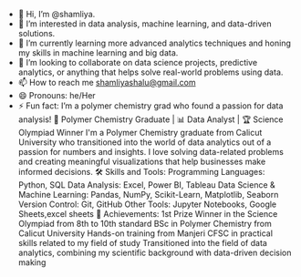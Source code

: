 - 👋 Hi, I’m @shamliya.
- 👀 I’m interested in data analysis, machine learning, and data-driven solutions.
- 🌱 I’m currently learning more advanced analytics techniques and honing my skills in machine learning and big data.
- 💞️ I’m looking to collaborate on data science projects, predictive analytics, or anything that helps solve real-world problems using data.
- 📫 How to reach me shamliyashalu@gmail.com
- 😄 Pronouns: he/Her
- ⚡ Fun fact: I’m a polymer chemistry grad who found a passion for data analysis!
🧪 Polymer Chemistry Graduate | 📊 Data Analyst | 🏆 Science Olympiad Winner
I'm a Polymer Chemistry graduate from Calicut University who transitioned into the world of data analytics out of a passion for numbers and insights. I love solving data-related problems and creating meaningful visualizations that help businesses make informed decisions.
🛠️ Skills and Tools:
Programming Languages: Python, SQL
Data Analysis: Excel, Power BI, Tableau
Data Science & Machine Learning: Pandas, NumPy, Scikit-Learn, Matplotlib, Seaborn
Version Control: Git, GitHub
Other Tools: Jupyter Notebooks, Google Sheets,excel sheets
🎯 Achievements:
1st Prize Winner in the Science Olympiad from 8th to 10th standard
BSc in Polymer Chemistry from Calicut University
Hands-on training from Manjeri CFSC in practical skills related to my field of study
Transitioned into the field of data analytics, combining my scientific background with data-driven decision making

